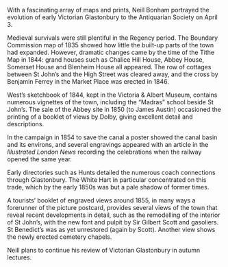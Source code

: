 
With a fascinating array of maps and
prints, Neill Bonham portrayed the
evolution of early Victorian Glastonbury
to the Antiquarian Society on April 3.

Medieval survivals were still
plentiful in the Regency period. The
Boundary Commission map of 1835
showed how little the built-up parts of
the town had expanded. However,
dramatic changes came by the time of
the Tithe Map in 1844: grand houses
such as Chalice Hill House, Abbey
House, Somerset House and Blenheim
House all appeared. The row of cottages
between St John’s and the High Street
was cleared away, and the cross by
Benjamin Ferrey in the Market Place
was erected in 1846.

West’s sketchbook of 1844, kept in
the Victoria & Albert Museum, contains
numerous vignettes of the town, including
the “Madras” school beside St John’s.
The sale of the Abbey site in 1850 (to
James Austin) occasioned the printing of
a booklet of views by Dolby, giving
excellent detail and descriptions.

In the campaign in 1854 to save the
canal a poster showed the canal basin
and its environs, and several engravings
appeared with an article in the *Illustrated
London News* recording the celebrations
when the railway opened the same year.

Early directories such as Hunts
detailed the numerous coach connections
through Glastonbury. The White Hart in
particular concentrated on this trade,
which by the early 1850s was but a pale
shadow of former times.

A tourists’ booklet of engraved views
around 1855, in many ways a forerunner
of the picture postcard, provides several
views of the town that reveal recent
developments in detail, such as the
remodelling of the interior of St John’s,
with the new font and pulpit by Sir
Gilbert Scott and gasoliers. St Benedict’s
was as yet unrestored (again by Scott).
Another view shows the newly erected
cemetery chapels.

Neill plans to continue his review of
Victorian Glastonbury in autumn lectures.
